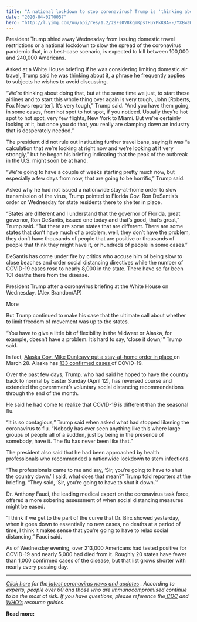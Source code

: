 ```yaml
---
title: "A national lockdown to stop coronavirus? Trump is 'thinking about doing that'"
date: "2020-04-02T0057"
hero: "http://l.yimg.com/uu/api/res/1.2/zsFs0V8kgmKpsTHuYPkKBA--/YXBwaWQ9eXRhY2h5b247aD04Njt3PTEzMDs-/https://media-mbst-pub-ue1.s3.amazonaws.com/creatr-uploaded-images/2020-04/bbcdb6a0-7478-11ea-bddf-161b2e37137f"
---
```

[ ][1]

[][1]

President Trump shied away Wednesday from issuing domestic travel
restrictions or a national lockdown to slow the spread of the
coronavirus pandemic that, in a best-case scenario, is expected to kill
between 100,000 and 240,000 Americans.

Asked at a White House briefing if he was considering limiting domestic
air travel, Trump said he was thinking about it, a phrase he frequently
applies to subjects he wishes to avoid discussing.

“We’re thinking about doing that, but at the same time we just, to start
these airlines and to start this whole thing over again is very tough,
John [Roberts, Fox News reporter]. It’s very tough,” Trump said. “And
you have them going, in some cases, from hot spot to hot spot, if you
noticed. Usually they’re hot spot to hot spot, very few flights, New
York to Miami. But we’re certainly looking at it, but once you do that,
you really are clamping down an industry that is desperately needed.”

The president did not rule out instituting further travel bans, saying
it was “a calculation that we’re looking at right now and we’re looking
at it very strongly,” but he began his briefing indicating that the peak
of the outbreak in the U.S. might soon be at hand.

“We’re going to have a couple of weeks starting pretty much now, but
especially a few days from now, that are going to be horrific,” Trump
said.

Asked why he had not issued a nationwide stay-at-home order to slow
transmission of the virus, Trump pointed to Florida Gov. Ron DeSantis’s
order on Wednesday for state residents there to shelter in place.

“States are different and I understand that the governor of Florida,
great governor, Ron DeSantis, issued one today and that’s good, that’s
great,” Trump said. “But there are some states that are different. There
are some states that don’t have much of a problem, well, they don’t have
the problem, they don’t have thousands of people that are positive or
thousands of people that think they might have it, or hundreds of people
in some cases.”

DeSantis has come under fire by critics who accuse him of being slow to
close beaches and order social distancing directives while the number of
COVID-19 cases rose to nearly 8,000 in the state. There have so far been
101 deaths there from the disease.

President Trump after a coronavirus briefing at the White House on
Wednesday. (Alex Brandon/AP)

More

But Trump continued to make his case that the ultimate call about
whether to limit freedom of movement was up to the states.

“You have to give a little bit of flexibility in the Midwest or Alaska,
for example, doesn’t have a problem. It’s hard to say, ‘close it down,’”
Trump said.

In fact, [Alaska Gov. Mike Dunleavy put a stay-at-home order in place
][2]on March 28. Alaska has [133 confirmed cases ][3]of COVID-19.

Over the past few days, Trump, who had said he hoped to have the country
back to normal by Easter Sunday (April 12), has reversed course and
extended the government’s voluntary social distancing recommendations
through the end of the month.

He said he had come to realize that COVID-19 is different than the
seasonal flu.

“It is so contagious,” Trump said when asked what had stopped likening
the coronavirus to flu. “Nobody has ever seen anything like this where
large groups of people all of a sudden, just by being in the presence of
somebody, have it. The flu has never been like that.”

The president also said that he had been approached by health
professionals who recommended a nationwide lockdown to stem infections.

“The professionals came to me and say, ‘Sir, you’re going to have to
shut the country down.’ I said, what does that mean?” Trump told
reporters at the briefing. “They said, ‘Sir, you’re going to have to
shut it down.’”

Dr. Anthony Fauci, the leading medical expert on the coronavirus task
force, offered a more sobering assessment of when social distancing
measures might be eased.

“I think if we get to the part of the curve that Dr. Birx showed
yesterday, when it goes down to essentially no new cases, no deaths at a
period of time, I think it makes sense that you’re going to have to
relax social distancing,” Fauci said.

As of Wednesday evening, over 213,000 Americans had tested positive for
COVID-19 and nearly 5,000 had died from it. Roughly 20 states have fewer
than 1,000 confirmed cases of the disease, but that list grows shorter
with nearly every passing day.

  

_____

[ _Click here_][4] _for the_[ _latest coronavirus news and updates_][5]
_. According to experts, people over 60 and those who are
immunocompromised continue to be the most at risk. If you have
questions, please reference the_[ _CDC_][6] _and_[ _WHO’s_][7] _resource
guides._

 **Read more:**

   [1]: https://news.yahoo.com/coronavirus
   [2]: https://www.nytimes.com/interactive/2020/us/coronavirus-stay-at-home-order.html
   [3]: http://dhss.alaska.gov/dph/Epi/id/Pages/COVID-19/default.aspx
   [4]: https://news.yahoo.com/coronavirus-covid-19-news-and-live-updates-120246923.html
   [5]: https://news.yahoo.com/coronavirus/
   [6]: https://www.cdc.gov/coronavirus/2019-ncov/summary.html
   [7]: https://www.who.int/emergencies/diseases/novel-coronavirus-2019